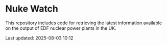 # Nuke Watch

This repository includes code for retrieving the latest information available on the output of EDF nuclear power plants in the UK.

Last updated: 2025-08-03 10:12